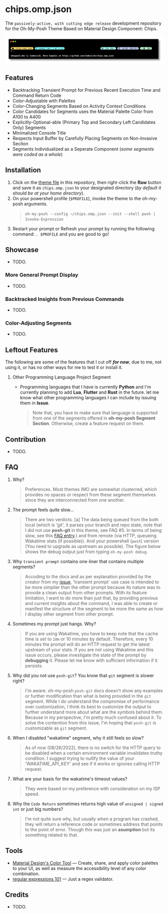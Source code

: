 # chips.omp.json

The `passively-active, with cutting edge release` development repository for the Oh-My-Posh Theme Based on Material Design Component: Chips.

[![chips.omp.json highlight #1](https://github.com/CodexLink/chips.omp.json/blob/latest/assets/highlight_1.png)](https://ohmyposh.dev/docs/themes#chips)

## Features

- Backtracking Transient Prompt for Previous Recent Execution Time and Command Return Code
- Color-Adjustable with Palettes
- Color-Changing Segments Based on Activity Context Conditions
- Color Candidates for Segments uses the Material Palette Color from A100 to A400
- Explicitly-Optional-able (Primary Top and Secondary Left Candidates Only) Segments
- Minimalized Console Title
- Respects Input Buffer by Carefully Placing Segments on Non-Invasive Seciton
- Segments Individualized as a Seperate Component (_some segments were coded as a whole_)

## Installation

1. Click on the [theme file](https://github.com/CodexLink/chips.omp.json/blob/latest/chips.omp.json) in this repository, then right-click the **Raw** button and save it as `chips.omp.json` to your designated directory (_by default it should be at your home directory_).
2. On your powershell profile (`$PROFILE`), invoke the theme to the oh-my-posh arguments.
   > `oh-my-posh --config ~/chips.omp.json --init --shell pwsh | Invoke-Expression`
3. Restart your prompt or Refresh your prompt by running the following command: `. $PROFILE` and you are good to go!

## Showcase

- TODO.

### More General Prompt Display

- TODO.

### Backtracked Insights from Previous Commands

- TODO.

### Color-Adjusting Segments

- TODO.

## Leftout Features

The following are some of the features that I cut off **_for now_**, due to me, not using it, or has no other ways for me to test it or install it.

1. Other Programming Language Project Segment

   - Programming languages that I have is currently **Python** and I'm currently planning to add **Lua**, **Flutter** and **Rust** in the future. let me know what other programming languages I can include by issuing them in **Issue**.

     > Note that, you have to make sure that language is supported from one of the segments offered in **oh-my-posh Segment Section**. Otherwise, create a feature request on them.

## Contribution

- TODO.

## FAQ

1. Why?

   > Preferences. Most themes IMO are somewhat clusterred, which provides no spaces or respect from these segment themselves since they are interconnected from one another.

2. The prompt feels quite slow...

   > There are two verdicts. [a] The data being queued from the both local (which is 'git', it parses your branch and repo state, note that I did not use **posh-git** in this theme, see FAQ #5. In terms of being slow, see this [FAQ entry](https://ohmyposh.dev/docs/faq#the-prompt-is-slow-delay-in-showing-the-prompt-between-commands).) and from remote (via HTTP, queueing Wakatime stats (if possible)). And your powershell (`pwsh`) version (You need to upgrade as upstream as possible). The figure below shows the debug output just from typing `oh-my-posh debug`.

3. Why `transient prompt` contains one-liner that contains multiple segments?

   > Accoding to the docs and as per explanation provided by the creator from my [issue](https://github.com/JanDeDobbeleer/oh-my-posh/issues/2605), 'transient prompt` use case is intended to be more simplier than the other prompt because its nature was to provide a clean output from other prompts. With its feature limitation, I want to do more than just that, by providing previous and current insights about the command, I was able to create or manifest the structure of the segment to be more the same as how I display other segment from other prompt.

4. Sometimes my prompt just hangs. Why?

   > If you are using Wakatime, you have to keep note that the cache time is set to `10m` or 10 minutes by default. Therefore, every 10 minutes the prompt will do an HTTP request to get the latest upstream of your stats. If you are not using Wakatime and this issue occurs, please investigate the state of the prompt by **debugging** it. Please let me know with sufficient information if it persists.

5. Why did you not use `posh-git`? You know that `git` segment is slower right?

   > I'm aware. oh-my-posh `posh-git` docs doesn't show any examples or further modification than what is being provided in the `git` segment. While I do understand the compromise of performance over customization, I think its best to customize the output to further understand more about what are the symbols behind them. Because in my perspective, I'm pretty much confused about it. To solve the contention from this issue, I'm hoping that `posh-git` is customizable as `git` segment.

6. When I disabled "wakatime" segment, why it still feels so slow?

   > As of now (08/26/2022), there is no switch for the HTTP query to be disabled when a certain environment variable invalidates truthy condition. I suggest trying to nullify the value of your 'WAKATIME_API_KEY' and see if it works or ignores calling HTTP request.

7. What are your basis for the wakatime's timeout values?

   > They were based on my preference with consideration on my ISP speed.

8. Why the `Code Return` sometimes returns high value of `unsigned | signed int` or just big numbers?
   > I'm not quite sure why, but usually when a program has crashed, they will return a reference code or sometimes address that points to the point of error. Though this was just an **asumption** but its something related to that.

## Tools

- [Material Design's Color Tool](https://material.io/resources/color/) — Create, share, and apply color palettes to your UI, as well as measure the accessibility level of any color combination.
- [regular expressions 101](https://regex101.com/) — Just a regex validator.

## Credits

- TODO.
